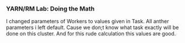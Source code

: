 ### YARN/RM Lab: Doing the Math

I changed parameters of Workers to values given in Task. All anther parameters i left default. Cause we don;t know what task exactly will be done on this cluster. And for this rude calculation this values are good.


